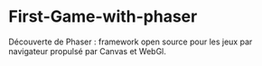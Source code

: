 # First-Game-with-phaser
Découverte de Phaser : framework open source pour les jeux par navigateur propulsé par Canvas et WebGl.

